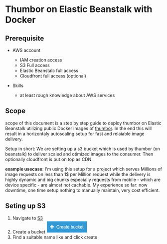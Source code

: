 # Thumbor on Elastic Beanstalk with Docker

## Prerequisite

- AWS account
	- IAM creation access
	- S3 Full access
	- Elastic Beanstalc full access
	- Cloudfront full access (optional)

- Skills
	- at least rough knowledge about AWS services

	
## Scope
scope of this document is a step by step guide to deploy thumbor on Elastic Beanstalk utilizing public Docker images of [thumbor](http://thumbor.org/).
In the end this will result in a horizontaly autoscaling setup for fast and relaiable image delivery.

Setup in short:
We are setting up a s3 bucket which is used by thumbor (on beanstalk) to deliver scaled and otimized images to the consumer. Then optionally cloudfront is put on top as CDN.  

__example usecase__: 
I'm using this setup for a project which serves Millions of image requests on less than 1$ per Million request while the delivery is highly dynamic and big chunks especially requests from mobile - which are device specific - are almost not cachable. My experience so far: now downtime, one time setup nothing to manually maintain, very cost efficient.

## Seting up S3
1. Navigate to [S3](https://console.aws.amazon.com/s3/home) 
2. Create a bucket ![CreateBucket](assets/s3/create-bucket-button.png)
3. Find a suitable name like and click create




[createBucket]: https://github.com/adam-p/markdown-here/raw/master/src/common/images/icon48.png "Logo Title Text 2"







